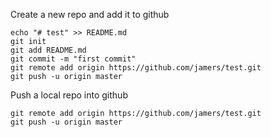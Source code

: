 Create a new repo and add it to github
```
echo "# test" >> README.md
git init
git add README.md
git commit -m "first commit"
git remote add origin https://github.com/jamers/test.git
git push -u origin master
```
Push a local repo into github
```
git remote add origin https://github.com/jamers/test.git
git push -u origin master
```
